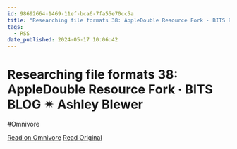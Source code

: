 ```yaml
---
id: 98692664-1469-11ef-bca6-7fa55e70cc5a
title: "Researching file formats 38: AppleDouble Resource Fork · BITS BLOG ✴ Ashley Blewer"
tags:
  - RSS
date_published: 2024-05-17 10:06:42
---
```


# Researching file formats 38: AppleDouble Resource Fork · BITS BLOG ✴ Ashley Blewer
#Omnivore

[Read on Omnivore](https://omnivore.app/me/researching-file-formats-38-apple-double-resource-fork-bits-blog-18f875c4905)
[Read Original](https://bits.ashleyblewer.com/blog/2024/05/17/researching-file-formats-38-appledouble-resource-fork/)



